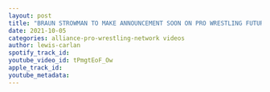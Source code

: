 ```yaml
---
layout: post
title: "BRAUN STROWMAN TO MAKE ANNOUNCEMENT SOON ON PRO WRESTLING FUTURE!"
date: 2021-10-05
categories: alliance-pro-wrestling-network videos
author: lewis-carlan
spotify_track_id: 
youtube_video_id: tPmgtEoF_Ow
apple_track_id: 
youtube_metadata: 
---
```

